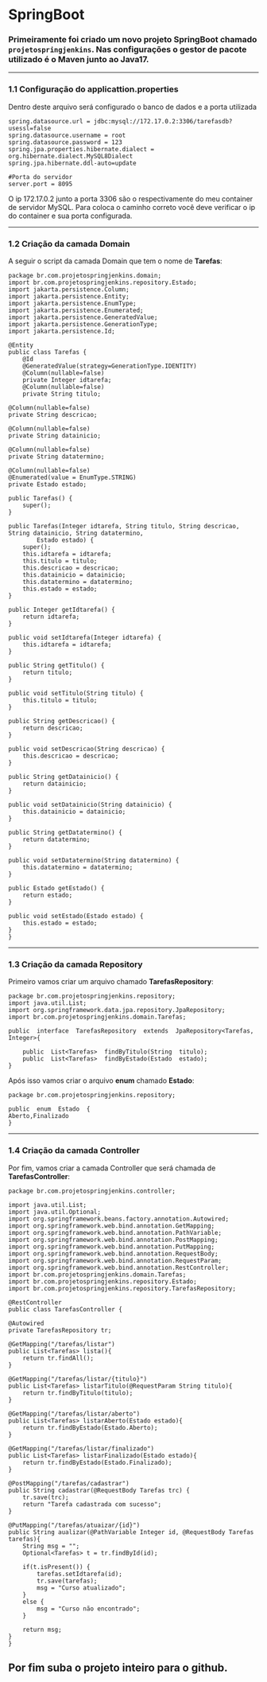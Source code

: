 # SpringBoot

### Primeiramente foi criado um novo projeto SpringBoot chamado `projetospringjenkins`. Nas configurações o gestor de pacote utilizado é o **Maven** junto ao Java17.

------
### 1.1 Configuração do applicattion.properties
Dentro deste arquivo será configurado o banco de dados e a porta utilizada

    spring.datasource.url = jdbc:mysql://172.17.0.2:3306/tarefasdb?usessl=false
    spring.datasource.username = root
    spring.datasource.password = 123
    spring.jpa.properties.hibernate.dialect = org.hibernate.dialect.MySQL8Dialect
    spring.jpa.hibernate.ddl-auto=update

    #Porta do servidor
    server.port = 8095

O ip 172.17.0.2 junto a porta 3306 são o respectivamente do meu container de servidor MySQL. Para coloca o caminho correto você deve verificar o ip do container e sua porta configurada. 
	
------
### 1.2 Criação da camada Domain
A seguir o script da camada Domain que tem o nome de **Tarefas**:

    package br.com.projetospringjenkins.domain;
    import br.com.projetospringjenkins.repository.Estado;
	import jakarta.persistence.Column;
	import jakarta.persistence.Entity;
	import jakarta.persistence.EnumType;
	import jakarta.persistence.Enumerated;
	import jakarta.persistence.GeneratedValue;
	import jakarta.persistence.GenerationType;
	import jakarta.persistence.Id;

	@Entity
	public class Tarefas {
		@Id
		@GeneratedValue(strategy=GenerationType.IDENTITY)
		@Column(nullable=false)
		private Integer idtarefa;
		@Column(nullable=false)
		private String titulo;
	
	@Column(nullable=false)
	private String descricao;
	
	@Column(nullable=false)
	private String datainicio;
	
	@Column(nullable=false)
	private String datatermino;
	
	@Column(nullable=false)
	@Enumerated(value = EnumType.STRING)
	private Estado estado;

	public Tarefas() {
		super();
	}

	public Tarefas(Integer idtarefa, String titulo, String descricao, String datainicio, String datatermino,
			Estado estado) {
		super();
		this.idtarefa = idtarefa;
		this.titulo = titulo;
		this.descricao = descricao;
		this.datainicio = datainicio;
		this.datatermino = datatermino;
		this.estado = estado;
	}

	public Integer getIdtarefa() {
		return idtarefa;
	}

	public void setIdtarefa(Integer idtarefa) {
		this.idtarefa = idtarefa;
	}

	public String getTitulo() {
		return titulo;
	}

	public void setTitulo(String titulo) {
		this.titulo = titulo;
	}

	public String getDescricao() {
		return descricao;
	}

	public void setDescricao(String descricao) {
		this.descricao = descricao;
	}

	public String getDatainicio() {
		return datainicio;
	}

	public void setDatainicio(String datainicio) {
		this.datainicio = datainicio;
	}

	public String getDatatermino() {
		return datatermino;
	}

	public void setDatatermino(String datatermino) {
		this.datatermino = datatermino;
	}

	public Estado getEstado() {
		return estado;
	}

	public void setEstado(Estado estado) {
		this.estado = estado;
	}
	}
	
---------------

### 1.3 Criação da camada Repository

Primeiro vamos criar um arquivo chamado **TarefasRepository**:

    package br.com.projetospringjenkins.repository;
	import java.util.List;
	import org.springframework.data.jpa.repository.JpaRepository;
	import br.com.projetospringjenkins.domain.Tarefas;
	
	public  interface  TarefasRepository  extends  JpaRepository<Tarefas,  Integer>{
	
		public  List<Tarefas>  findByTitulo(String  titulo);
		public  List<Tarefas>  findByEstado(Estado  estado);
	}

Após isso vamos criar o arquivo **enum** chamado **Estado**:

    package br.com.projetospringjenkins.repository;
    
	public  enum  Estado  {
	Aberto,Finalizado
	}


---------------

### 1.4 Criação da camada Controller

Por fim, vamos criar a camada Controller que será chamada de **TarefasController**: 

    package br.com.projetospringjenkins.controller;

	import java.util.List;
	import java.util.Optional;
	import org.springframework.beans.factory.annotation.Autowired;
	import org.springframework.web.bind.annotation.GetMapping;
	import org.springframework.web.bind.annotation.PathVariable;
	import org.springframework.web.bind.annotation.PostMapping;
	import org.springframework.web.bind.annotation.PutMapping;
	import org.springframework.web.bind.annotation.RequestBody;
	import org.springframework.web.bind.annotation.RequestParam;
	import org.springframework.web.bind.annotation.RestController;
	import br.com.projetospringjenkins.domain.Tarefas;
	import br.com.projetospringjenkins.repository.Estado;
	import br.com.projetospringjenkins.repository.TarefasRepository;

	@RestController
	public class TarefasController {
	
	@Autowired
	private TarefasRepository tr;
	
	@GetMapping("/tarefas/listar")
	public List<Tarefas> lista(){
		return tr.findAll();
	}
	
	@GetMapping("/tarefas/listar/{titulo}")
	public List<Tarefas> listarTitulo(@RequestParam String titulo){
		return tr.findByTitulo(titulo);
	}
	
	@GetMapping("/tarefas/listar/aberto")
	public List<Tarefas> listarAberto(Estado estado){
		return tr.findByEstado(Estado.Aberto);
	}
	
	@GetMapping("/tarefas/listar/finalizado")
	public List<Tarefas> listarFinalizado(Estado estado){
		return tr.findByEstado(Estado.Finalizado);
	}
	
	@PostMapping("/tarefas/cadastrar")
	public String cadastrar(@RequestBody Tarefas trc) {
		tr.save(trc);
		return "Tarefa cadastrada com sucesso";
	}
	
	@PutMapping("/tarefas/atuaizar/{id}")
	public String aualizar(@PathVariable Integer id, @RequestBody Tarefas tarefas){
		String msg = "";
		Optional<Tarefas> t = tr.findById(id);
		
		if(t.isPresent()) {
			tarefas.setIdtarefa(id);
			tr.save(tarefas);
			msg = "Curso atualizado";
		}
		else {
			msg = "Curso não encontrado";
		}
		
		return msg;
	}
	}

## **Por fim suba o projeto inteiro para o github.**